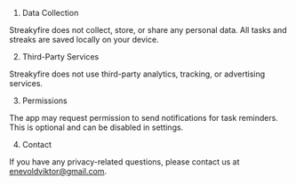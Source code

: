 1. Data Collection

Streakyfire does not collect, store, or share any personal data. All tasks and streaks are saved locally on your device.

2. Third-Party Services

Streakyfire does not use third-party analytics, tracking, or advertising services.

3. Permissions

The app may request permission to send notifications for task reminders. This is optional and can be disabled in settings.

4. Contact

If you have any privacy-related questions, please contact us at enevoldviktor@gmail.com.

